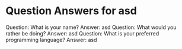 Question Answers for asd
========
Question: What is your name?
Answer: asd
Question: What would you rather be doing?
Answer: asd
Question: What is your preferred programming language?
Answer: asd
